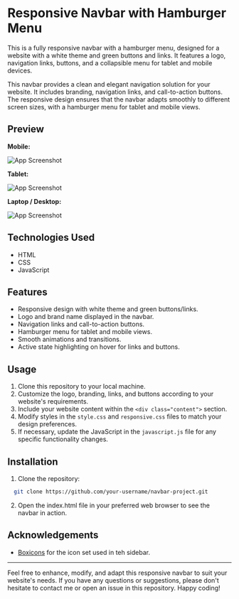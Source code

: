 
# Responsive Navbar with Hamburger Menu

This is a fully responsive navbar with a hamburger menu, designed for a website with a white theme and green buttons and links. It features a logo, navigation links, buttons, and a collapsible menu for tablet and mobile devices.

This navbar provides a clean and elegant navigation solution for your website. It includes branding, navigation links, and call-to-action buttons. The responsive design ensures that the navbar adapts smoothly to different screen sizes, with a hamburger menu for tablet and mobile views.






## Preview

**Mobile:**

![App Screenshot](https://i.imgur.com/QFPvkcB.jpg)

**Tablet:**

![App Screenshot](https://i.imgur.com/VAROniA.jpg)

**Laptop / Desktop:**

![App Screenshot](https://i.imgur.com/tuf5jRH.jpg)

## Technologies Used

- HTML
- CSS
- JavaScript
## Features

- Responsive design with white theme and green buttons/links.
- Logo and brand name displayed in the navbar.
- Navigation links and call-to-action buttons.
- Hamburger menu for tablet and mobile views.
- Smooth animations and transitions.
- Active state highlighting on hover for links and buttons.


## Usage

1. Clone this repository to your local machine.
2. Customize the logo, branding, links, and buttons according to your website's requirements.
3. Include your website content within the ```<div class="content">``` section.
4. Modify styles in the ```style.css``` and ```responsive.css``` files to match your design preferences.
5. If necessary, update the JavaScript in the ```javascript.js``` file for any specific functionality changes.



## Installation

1. Clone the repository:

```bash
  git clone https://github.com/your-username/navbar-project.git
```
2. Open the index.html file in your preferred web browser to see the navbar in action.
## Acknowledgements

 - [Boxicons](https://boxicons.com/) for the icon set used in teh sidebar.




_______
Feel free to enhance, modify, and adapt this responsive navbar to suit your website's needs. If you have any questions or suggestions, please don't hesitate to contact me or open an issue in this repository. Happy coding!

